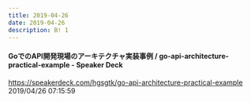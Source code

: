 ```yaml
---
title: 2019-04-26
date: 2019-04-26
description: B! 1
---
```


#### GoでのAPI開発現場のアーキテクチャ実装事例 / go-api-architecture-practical-example - Speaker Deck
https://speakerdeck.com/hgsgtk/go-api-architecture-practical-example<br>
2019/04/26 07:15:59<br>


